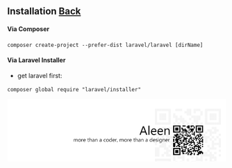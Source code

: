 ## Installation [Back](./../laravel.md)

#### Via Composer

`composer create-project --prefer-dist laravel/laravel [dirName]`

#### Via Laravel Installer

- get laravel first:

`composer global require "laravel/installer"`

<a href="http://aleen42.github.io/" target="_blank" ><img src="./../../../../pic/tail.gif"></a>